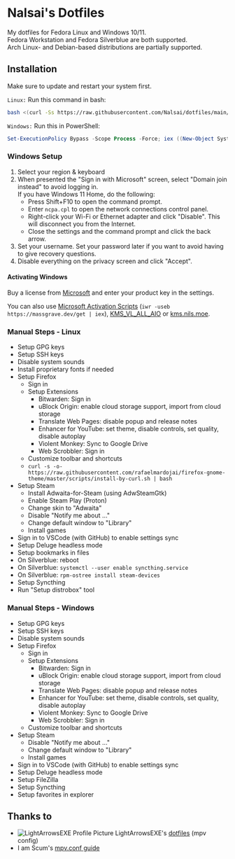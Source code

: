 # Nalsai's Dotfiles

My dotfiles for Fedora Linux and Windows 10/11.  
Fedora Workstation and Fedora Silverblue are both supported.  
Arch Linux- and Debian-based distributions are partially supported.

## Installation

Make sure to update and restart your system first.

`Linux:` Run this command in bash:

```bash
bash <(curl -Ss https://raw.githubusercontent.com/Nalsai/dotfiles/main/linux/install.sh)
```

`Windows:` Run this in PowerShell:

```ps1
Set-ExecutionPolicy Bypass -Scope Process -Force; iex ((New-Object System.Net.WebClient).DownloadString('https://raw.githubusercontent.com/Nalsai/dotfiles/main/windows/install.ps1'))
```

### Windows Setup

1. Select your region & keyboard
2. When presented the "Sign in with Microsoft" screen, select "Domain join instead" to avoid logging in.  
    If you have Windows 11 Home, do the following:
    - Press Shift+F10 to open the command prompt.
    - Enter `ncpa.cpl` to open the network connections control panel.
    - Right-click your Wi-Fi or Ethernet adapter and click "Disable". This will disconnect you from the Internet.
    - Close the settings and the command prompt and click the back arrow.
3. Set your username. Set your password later if you want to avoid having to give recovery questions.
4. Disable everything on the privacy screen and click "Accept".

#### Activating Windows

Buy a license from [Microsoft](https://www.microsoft.com/) and enter your product key in the settings.

You can also use [Microsoft Activation Scripts](https://github.com/massgravel/Microsoft-Activation-Scripts/releases) (`iwr -useb https://massgrave.dev/get | iex`), [KMS_VL_ALL_AIO](https://pastebin.com/cpdmr6HZ) or [kms.nils.moe](https://kms.nils.moe).

### Manual Steps - Linux

- Setup GPG keys
- Setup SSH keys
- Disable system sounds
- Install proprietary fonts if needed
- Setup Firefox
  - Sign in
  - Setup Extensions
    - Bitwarden: Sign in
    - uBlock Origin: enable cloud storage support, import from cloud storage
    - Translate Web Pages: disable popup and release notes
    - Enhancer for YouTube: set theme, disable controls, set quality, disable autoplay
    - Violent Monkey: Sync to Google Drive
    - Web Scrobbler: Sign in
  - Customize toolbar and shortcuts
  - `curl -s -o- https://raw.githubusercontent.com/rafaelmardojai/firefox-gnome-theme/master/scripts/install-by-curl.sh | bash`
- Setup Steam
  - Install Adwaita-for-Steam (using AdwSteamGtk)
  - Enable Steam Play (Proton)
  - Change skin to "Adwaita"
  - Disable "Notify me about ..."
  - Change default window to "Library"
  - Install games
- Sign in to VSCode (with GitHub) to enable settings sync
- Setup Deluge headless mode
- Setup bookmarks in files
- On Silverblue: reboot
- On Silverblue: `systemctl --user enable syncthing.service`
- On Silverblue: `rpm-ostree install steam-devices`
- Setup Syncthing
- Run "Setup distrobox" tool

### Manual Steps - Windows

- Setup GPG keys
- Setup SSH keys
- Disable system sounds
- Setup Firefox
  - Sign in
  - Setup Extensions
    - Bitwarden: Sign in
    - uBlock Origin: enable cloud storage support, import from cloud storage
    - Translate Web Pages: disable popup and release notes
    - Enhancer for YouTube: set theme, disable controls, set quality, disable autoplay
    - Violent Monkey: Sync to Google Drive
    - Web Scrobbler: Sign in
  - Customize toolbar and shortcuts
- Setup Steam
  - Disable "Notify me about ..."
  - Change default window to "Library"
  - Install games
- Sign in to VSCode (with GitHub) to enable settings sync
- Setup Deluge headless mode
- Setup FileZilla
- Setup Syncthing
- Setup favorites in explorer

## Thanks to

- ![LightArrowsEXE Profile Picture](https://avatars.githubusercontent.com/LightArrowsEXE?s=12) LightArrowsEXE's [dotfiles](https://github.com/LightArrowsEXE/dotfiles) (mpv config)
- I am Scum's [mpv.conf guide](https://iamscum.wordpress.com/guides/videoplayback-guide/mpv-conf/)

